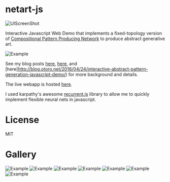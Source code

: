 # netart-js

![UIScreenShot](https://cdn.rawgit.com/hardmaru/netart-js/master/examples/interactive_neural_art.png)

Interactive Javascript Web Demo that implements a fixed-topology version of [Compositional Pattern Producing Network](https://en.wikipedia.org/wiki/Compositional_pattern-producing_network) to produce abstract generative art.

![Example](https://cdn.rawgit.com/hardmaru/netart-js/master/examples/netart0.png)

See my blog posts [here](http://blog.otoro.net/2016/03/25/generating-abstract-patterns-with-tensorflow/), [here](http://blog.otoro.net/2015/06/19/neural-network-generative-art/), and [here]http://blog.otoro.net/2016/04/24/interactive-abstract-pattern-generation-javascript-demo/) for more background and details.

The live webapp is hosted [here](http://otoro.net/ml/netart/).

I used karpathy's awesome [recurrent.js](https://github.com/karpathy/recurrentjs) library to allow me to quickly implement flexible neural nets in javascript.

# License

MIT

# Gallery

![Example](https://cdn.rawgit.com/hardmaru/netart-js/master/examples/netart1.jpeg)
![Example](https://cdn.rawgit.com/hardmaru/netart-js/master/examples/netart2.jpeg)
![Example](https://cdn.rawgit.com/hardmaru/netart-js/master/examples/netart3.jpeg)
![Example](https://cdn.rawgit.com/hardmaru/netart-js/master/examples/netart4.jpeg)
![Example](https://cdn.rawgit.com/hardmaru/netart-js/master/examples/netart5.jpeg)
![Example](https://cdn.rawgit.com/hardmaru/netart-js/master/examples/netart6.jpeg)
![Example](https://cdn.rawgit.com/hardmaru/netart-js/master/examples/netart7.jpeg)
